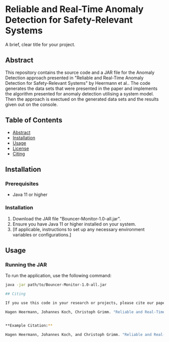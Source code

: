 # Reliable and Real-Time Anomaly Detection for Safety-Relevant Systems

A brief, clear title for your project.

## Abstract

This repository contains the source code and a JAR file for the Anomaly Detection approach presented in "Reliable and Real-Time Anomaly Detection for
Safety-Relevant Systems" by Heermann et al.. The code generates the data sets that were presented in the paper and implements the algorithm presented for anomaly detection utilising a system model.
Then the approach is exectued on the generated data sets and the results given out on the console.

## Table of Contents

- [Abstract](#abstract)
- [Installation](#installation)
- [Usage](#usage)
- [License](#license)
- [Citing](#citing)

## Installation

### Prerequisites
- Java 11 or higher

### Installation
1. Download the JAR file "Bouncer-Monitor-1.0-all.jar".
2. Ensure you have Java 11 or higher installed on your system.
3. [If applicable, instructions to set up any necessary environment variables or configurations.]

## Usage

### Running the JAR
To run the application, use the following command:
```sh
java -jar path/to/Bouncer-Monitor-1.0-all.jar

## Citing

If you use this code in your research or projects, please cite our paper:

Hagen Heermann, Johannes Koch, Christoph Grimm. "Reliable and Real-Time Anomaly Detection for Safety-Relevant Systems". Proceedings of DVCON 2024, 2024.


**Example Citation:**

Hagen Heermann, Johannes Koch, and Christoph Grimm. "Reliable and Real-Time Anomaly Detection for Safety-Relevant Systems" Proceedings of DVCON 2024, 2024.